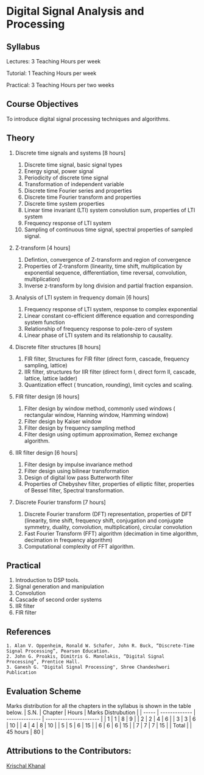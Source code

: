 # Digital Signal Analysis and Processing
## Syllabus

Lectures: 3 Teaching Hours per week

Tutorial: 1 Teaching Hours per week

Practical: 3 Teaching Hours per two weeks

## Course Objectives

To introduce digital signal processing techniques and algorithms.

## Theory

1. Discrete time signals and systems [8 hours]
    1. Discrete time signal, basic signal types
    2. Energy signal, power signal
    3. Periodicity of discrete time signal
    4. Transformation of independent variable
    5. Discrete time Fourier series and properties
    6. Discrete time Fourier transform and properties
    7. Discrete time system properties
    8. Linear time invariant (LTI) system convolution sum, properties of LTI system
    9. Frequency response of LTI system
    10. Sampling of continuous time signal, spectral properties of sampled signal.

2. Z-transform [4 hours]
    1. Defintion, convergence of Z-transform and region of convergence
    2. Properties of Z-transform (linearity, time shift, multiplication by exponential sequence, differentiation, time reversal, convolution, multiplication)
    3. Inverse z-transform by long division and partial fraction expansion.

3. Analysis of LTI system in frequency domain [6 hours]
    1. Frequency response of LTI system, response to complex exponential
    2. Linear constant co-efficient difference equation and corresponding system function
    3. Relationship of frequency response to pole-zero of system
    4. Linear phase of LTI system and its relationship to causality.

4. Discrete filter structures [8 hours]
    1. FIR filter, Structures for FIR filter (direct form, cascade, frequency sampling, lattice)
    2. IIR filter, structures for IIR filter (direct form I, direct form II, cascade, lattice, lattice ladder)
    3. Quantization effect ( truncation, rounding), limit cycles and scaling.

5. FIR filter design [6 hours]
    1. Filter design by window method, commonly used windows ( rectangular window, Hanning window, Hamming window)
    2. Filter design by Kaiser window
    3. Filter design by frequency sampling method
    4. Filter design using optimum approximation, Remez exchange algorithm.

6. IIR filter design [6 hours]
    1. Filter design by impulse invariance method
    2. Filter design using bilinear transformation
    3. Design of digital low pass Butterworth filter
    4. Properties of Chebyshev filter, properties of elliptic filter, properties of Bessel filter, Spectral transformation.

7. Discrete Fourier transform [7 hours]
    1. Discrete Fourier transform (DFT) representation, properties of DFT (linearity, time shift, frequency shift, conjugation and conjugate symmetry, duality, convolution, multiplication), circular convolution
    2. Fast Fourier Transform (FFT) algorithm (decimation in time algorithm, decimation in frequency algorithm)
    3. Computational complexity of FFT algorithm.

## Practical

1. Introduction to DSP tools.
2. Signal generation and manipulation
3. Convolution
4. Cascade of second order systems
5. IIR filter
6. FIR filter

## References

    1. Alan V. Oppenheim, Ronald W. Schafer, John R. Buck, “Discrete-Time Signal Processing”, Pearson Education.
    2. John G. Proakis, Dimitris G. Manolakis, “Digital Signal Processing”, Prentice Hall.
    3. Ganesh G. "Digital Signal Processing", Shree Chandeshwori Publication

## Evaluation Scheme

Marks distribution for all the chapters in the syllabus is shown in the table below.
| S.N.  | Chapter       | Hours          | Marks Distrubution     |
| ----- | ------------- | -------------- | ---------------------- |
| 1     | 1             |  8             |    9                   |
| 2     | 2             |  4             |    6                   |
| 3     | 3             |  6             |   10                   |
| 4     | 4             |  8             |   10                   |
| 5     | 5             |  6             |   15                   |
| 6     | 6             |  6             |   15                   |
| 7     | 7             |  7             |   15                   |
| Total |               | 45 hours       |   80                   |

## Attributions to the Contributors:

[Krischal Khanal](https://github.com/krischal111)